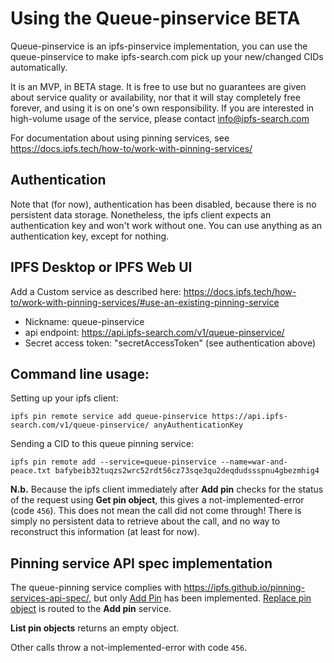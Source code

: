 # Using the Queue-pinservice BETA

Queue-pinservice is an ipfs-pinservice implementation, you can use the queue-pinservice to make ipfs-search.com pick up your new/changed CIDs automatically.

It is an  MVP, in BETA stage. It is free to use but no guarantees are given about service quality or availability, nor that it will stay completely free forever, and using it is on one's own responsibility. If you are interested in high-volume usage of the service, please contact info@ipfs-search.com

For documentation about using pinning services, see https://docs.ipfs.tech/how-to/work-with-pinning-services/

## Authentication
Note that (for now), authentication has been disabled, because there is no persistent data storage.
Nonetheless, the ipfs client expects an authentication key and won't work without one. You can use anything as an authentication key, except for nothing.

## IPFS Desktop or IPFS Web UI
Add a Custom service as described here: https://docs.ipfs.tech/how-to/work-with-pinning-services/#use-an-existing-pinning-service

- Nickname: queue-pinservice
- api endpoint: https://api.ipfs-search.com/v1/queue-pinservice/
- Secret access token: "secretAccessToken" (see authentication above)


## Command line usage:
Setting up your ipfs client:
```
ipfs pin remote service add queue-pinservice https://api.ipfs-search.com/v1/queue-pinservice/ anyAuthenticationKey
```

Sending a CID to this queue pinning service:
```
ipfs pin remote add --service=queue-pinservice --name=war-and-peace.txt bafybeib32tuqzs2wrc52rdt56cz73sqe3qu2deqdudssspnu4gbezmhig4
```

**N.b.** Because the ipfs client immediately after **Add pin** checks for the status of the request using **Get pin object**, this gives a not-implemented-error (code `456`).
This does not mean the call did not come through! There is simply no persistent data to retrieve about the call, and no way to reconstruct this information (at least for now).

## Pinning service API spec implementation

The queue-pinning service complies with https://ipfs.github.io/pinning-services-api-spec/,
but only [Add Pin](https://ipfs.github.io/pinning-services-api-spec/#operation/addPin) has been implemented.
[Replace pin object](bafybeib32tuqzs2wrc52rdt56cz73sqe3qu2deqdudssspnu4gbezmhig4) is routed to the **Add pin** service.

**List pin objects** returns an empty object.

Other calls throw a not-implemented-error with code `456`.
